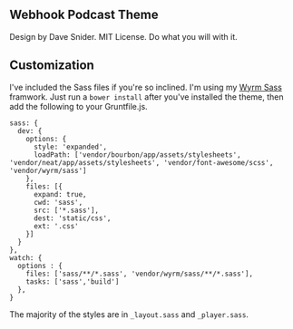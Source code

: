 ## Webhook Podcast Theme

Design by Dave Snider. MIT License. Do what you will with it.

## Customization

I've included the Sass files if you're so inclined. I'm using my [Wyrm Sass](http://www.wyrmsass.org) framwork.
Just run a `bower install` after you've installed the theme, then add the following to your Gruntfile.js.

```
sass: {
  dev: {
    options: {
      style: 'expanded',
      loadPath: ['vendor/bourbon/app/assets/stylesheets', 'vendor/neat/app/assets/stylesheets', 'vendor/font-awesome/scss', 'vendor/wyrm/sass']
    },
    files: [{
      expand: true,
      cwd: 'sass',
      src: ['*.sass'],
      dest: 'static/css',
      ext: '.css'
    }]
  }
},
watch: {
  options : {
    files: ['sass/**/*.sass', 'vendor/wyrm/sass/**/*.sass'],
    tasks: ['sass','build']
  },
}
```

The majority of the styles are in `_layout.sass` and `_player.sass`.
